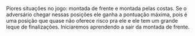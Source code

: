 Piores situações no jogo: montada de frente e montada pelas costas. Se o adversário chegar nessas posições ele ganha a pontuação máxima, pois é uma posição que quase não oferece risco pra ele e ele tem um grande leque de finalizações. Iniciaremos aprendendo a sair da montada de frente.
